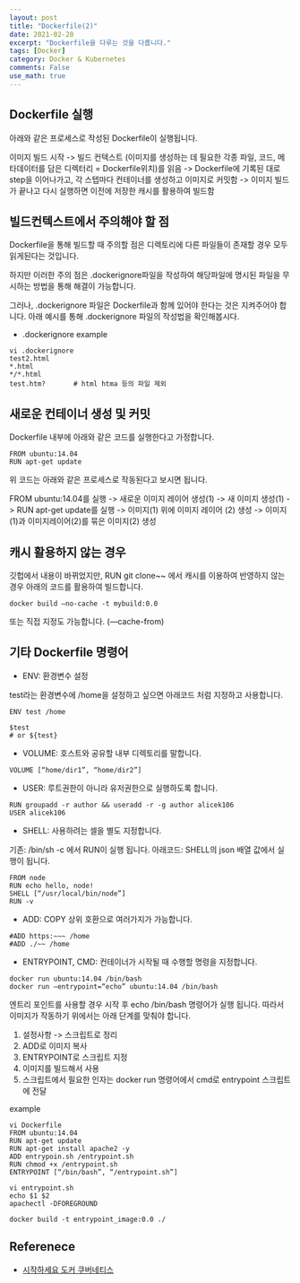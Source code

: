 ```yaml
---
layout: post
title: "Dockerfile(2)"
date: 2021-02-20
excerpt: "Dockerfile을 다루는 것을 다룹니다."
tags: [Docker]
category: Docker & Kubernetes
comments: False
use_math: true
---
```


## Dockerfile 실행 
아래와 같은 프로세스로 작성된 Dockerfile이 실행됩니다.

이미지 빌드 시작 -> 빌드 컨텍스트 (이미지를 생성하는 데 필요한 각종 파일, 코드, 메타데이터를 담은 디렉터리 = Dockerfile위치)를 읽음 -> Dockerfile에 기록된 대로 step을 이어나가고, 각 스텝마다 컨테이너를 생성하고 이미지로 커밋함 -> 이미지 빌드가 끝나고 다시 실행하면 이전에 저장한 캐시를 활용하여 빌드함


## 빌드컨텍스트에서 주의해야 할 점 
Dockerfile을 통해 빌드할 때 주의할 점은 디렉토리에 다른 파일들이 존재할 경우 모두 읽게된다는 것입니다.

하지만 이러한 주의 점은 .dockerignore파일을 작성하여 해당파일에 명시된 파일을 무시하는 방법을 통해 해결이 가능합니다.

그러나, .dockerignore 파일은 Dockerfile과 함께 있어야 한다는 것은 지켜주어야 합니다. 아래 예시를 통해 .dockerignore 파일의 작성법을 확인해봅시다.

* .dockerignore example

~~~
vi .dockerignore
test2.html
*.html
*/*.html
test.htm?       # html htma 등의 파일 제외
~~~

## 새로운 컨테이너 생성 및 커밋
Dockerfile 내부에 아래와 같은 코드를 실행한다고 가정합니다.
~~~
FROM ubuntu:14.04
RUN apt-get update
~~~

위 코드는 아래와 같은 프로세스로 작동된다고 보시면 됩니다.

FROM ubuntu:14.04를 실행 -> 새로운 이미지 레이어 생성(1) -> 새 이미지 생성(1)
-> RUN apt-get update를 실행 -> 이미지(1) 위에 이미지 레이어 (2) 생성 -> 이미지(1)과 이미지레이어(2)를 묶은 이미지(2) 생성


## 캐시 활용하지 않는 경우
깃헙에서 내용이 바뀌었지만, RUN git clone~~ 에서 캐시를 이용하여 반영하지 않는 경우 아래의 코드를 활용하여 빌드합니다.
~~~
docker build —no-cache -t mybuild:0.0
~~~

또는 직접 지정도 가능합니다. (—cache-from)

## 기타 Dockerfile 명령어
* ENV: 환경변수 설정

test라는 환경변수에 /home을 설정하고 싶으면 아래코드 처럼 지정하고 사용합니다.
~~~
ENV test /home

$test
# or ${test}
~~~

* VOLUME: 호스트와 공유할 내부 디렉토리를 말합니다.

~~~
VOLUME [“home/dir1”, “home/dir2”]
~~~

* USER: 루트권한이 아니라 유저권한으로 실행하도록 합니다.

~~~
RUN groupadd -r author && useradd -r -g author alicek106
USER alicek106
~~~

* SHELL: 사용하려는 셀을 별도 지정합니다.

기존: /bin/sh -c 에서 RUN이 실행 됩니다.
아래코드: SHELL의 json 배열 값에서 실행이 됩니다.
~~~
FROM node
RUN echo hello, node!
SHELL [“/usr/local/bin/node”]
RUN -v
~~~

* ADD: COPY 상위 호환으로 여러가지가 가능합니다.

~~~
#ADD https:~~~ /home
#ADD ./~~ /home
~~~

* ENTRYPOINT, CMD: 컨테이너가 시작될 때 수행할 명령을 지정합니다.

~~~
docker run ubuntu:14.04 /bin/bash
docker run —entrypoint=“echo” ubuntu:14.04 /bin/bash
~~~

엔트리 포인트를 사용할 경우 시작 후 echo /bin/bash 명령어가 실행 됩니다.
따라서 이미지가 작동하기 위에서는 아래 단계를 맞춰야 합니다.

1. 설정사항 -> 스크립트로 정리
2. ADD로 이미지 복사
3. ENTRYPOINT로 스크립트 지정
4. 이미지를 빌드해서 사용
5. 스크립트에서 필요한 인자는 docker run 명령어에서 cmd로 entrypoint 스크립트에 전달

example
~~~
vi Dockerfile
FROM ubuntu:14.04
RUN apt-get update
RUN apt-get install apache2 -y
ADD entrypoin.sh /entrypoint.sh
RUN chmod +x /entrypoint.sh
ENTRYPOINT [“/bin/bash”, “/entrypoint.sh”]
~~~

~~~
vi entrypoint.sh
echo $1 $2
apachectl -DFOREGROUND
~~~

~~~
docker build -t entrypoint_image:0.0 ./
~~~


## Referenece
* [시작하세요 도커 쿠버네티스](http://www.yes24.com/Product/Goods/93765519)
